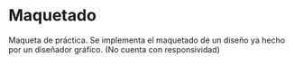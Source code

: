 # Maquetado
Maqueta de práctica. Se implementa el maquetado de un diseño ya hecho por un diseñador gráfico. 
(No cuenta con responsividad)
